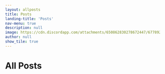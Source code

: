 ```yaml
---
layout: allposts
title: Posts
landing-title: 'Posts'
nav-menu: true
description: null
image: https://cdn.discordapp.com/attachments/650862830278672447/677892389041340429/security.png
author: null
show_tile: true
---
```


<h1>All Posts</h1>
